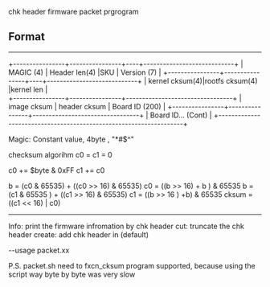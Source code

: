 
chk header firmware packet prgrogram


## Format

---
+----------------+----------------+----+----------------------------+
|  MAGIC (4)     | Header len(4)  |SKU | Version (7)                |
+----------------+----------------+----+----------------------------+
| kernel cksum(4)|rootfs cksum(4) |kernel len                       |       
+----------------+----------------+---------------------------------+
| image cksum    | header cksum   | Board ID  (200)                 | 
+----------------+----------------+---------------------------------+
|  Board ID... (Cont)                                               | 
+-------------------------------------------------------------------+

Magic: Constant value, 4byte , "*#$^"



checksum algorihm
c0 = c1 = 0

c0 += $byte & 0xFF
c1 += c0

b = (c0 & 65535) + ((c0 >> 16)  & 65535)
c0 = ((b >> 16) + b ) & 65535
b = (c1 & 65535 ) + ((c1 >> 16) & 65535)
c1 = ((b >> 16 ) +b) & 65535 
cksum =  ((c1 << 16) | c0)

---

Info: print the firmware infromation by chk header 
cut: truncate the chk header 
create: add chk header in (default)

--usage 
packet.xx <firmware name>  <version x.x.x.x_x.x.x> <boardid>


P.S. packet.sh need to fxcn_cksum program supported, because using the script way byte by byte was very slow


